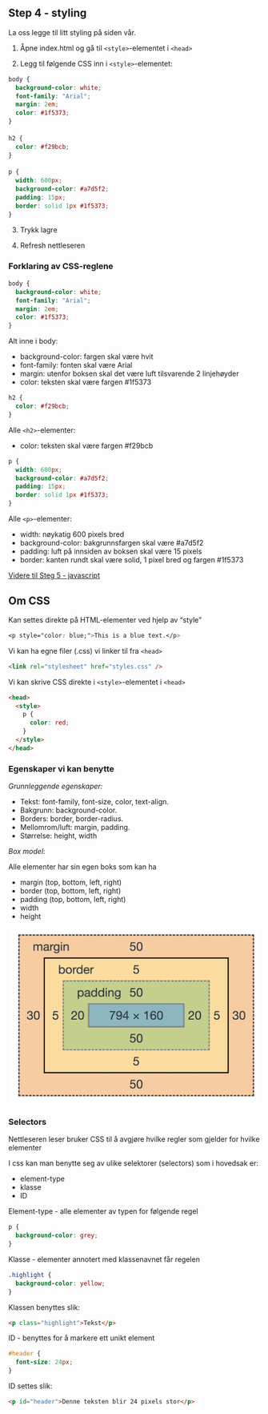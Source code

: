 ## Step 4 - styling

La oss legge til litt styling på siden vår.

1. Åpne index.html og gå til `<style>`-elementet i `<head>`

2. Legg til følgende CSS inn i `<style>`-elementet:

```css
body {
  background-color: white;
  font-family: "Arial";
  margin: 2em;
  color: #1f5373;
}

h2 {
  color: #f29bcb;
}

p {
  width: 600px;
  background-color: #a7d5f2;
  padding: 15px;
  border: solid 1px #1f5373;
}
```

3. Trykk lagre

4. Refresh nettleseren

### Forklaring av CSS-reglene

```css
body {
  background-color: white;
  font-family: "Arial";
  margin: 2em;
  color: #1f5373;
}
```

Alt inne i body:

- background-color: fargen skal være hvit
- font-family: fonten skal være Arial
- margin: utenfor boksen skal det være luft tilsvarende 2 linjehøyder
- color: teksten skal være fargen #1f5373

```css
h2 {
  color: #f29bcb;
}
```

Alle `<h2>`-elementer:

- color: teksten skal være fargen #f29bcb

```css
p {
  width: 600px;
  background-color: #a7d5f2;
  padding: 15px;
  border: solid 1px #1f5373;
}
```

Alle `<p>`-elementer:

- width: nøykatig 600 pixels bred
- background-color: bakgrunnsfargen skal være #a7d5f2
- padding: luft på innsiden av boksen skal være 15 pixels
- border: kanten rundt skal være solid, 1 pixel bred og fargen #1f5373

[Videre til Steg 5 - javascript](../step-5-javascript/README.md)

## Om CSS

Kan settes direkte på HTML-elementer ved hjelp av “style”

```css
<p style="color: blue;">This is a blue text.</p>
```

Vi kan ha egne filer (.css) vi linker til fra `<head>`

```html
<link rel="stylesheet" href="styles.css" />
```

Vi kan skrive CSS direkte i `<style>`-elementet i `<head>`

```html
<head>
  <style>
    p {
      color: red;
    }
  </style>
</head>
```

### Egenskaper vi kan benytte

_Grunnleggende egenskaper:_

- Tekst: font-family, font-size, color, text-align.
- Bakgrunn: background-color.
- Borders: border, border-radius.
- Mellomrom/luft: margin, padding.
- Størrelse: height, width

_Box model_:

Alle elementer har sin egen boks som kan ha

- margin (top, bottom, left, right)
- border (top, bottom, left, right)
- padding (top, bottom, left, right)
- width
- height

![box-model](assets/CSS-Box-Model.png)

### Selectors

Nettleseren leser bruker CSS til å avgjøre hvilke regler som gjelder for hvilke elementer

I css kan man benytte seg av ulike selektorer (selectors) som i hovedsak er:

- element-type
- klasse
- ID

Element-type - alle elementer av typen for følgende regel

```css
p {
  background-color: grey;
}
```

Klasse - elementer annotert med klassenavnet får regelen

```css
.highlight {
  background-color: yellow;
}
```

Klassen benyttes slik:

```html
<p class="highlight">Tekst</p>
```

ID - benyttes for å markere ett unikt element

```css
#header {
  font-size: 24px;
}
```

ID settes slik:

```html
<p id="header">Denne teksten blir 24 pixels stor</p>
```
